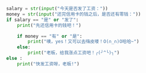 
<BlogInfo title="6.条件语句" author="白日梦想猿" pv=0 read_times=0 pre_cost_time=0分13秒 category="python基础" tag_list="['python基础']" create_time="2019.08.30 21:02:42" update_time="2019.08.30 21:02:42" />

```python
salary = str(input("今天是否发了工资："))
money = str(input("还完信用卡的钱之后，是否还有零钱："))
if salary == "是" or "发了":
    print("先还信用卡的钱吧！")

    if money == "有" or "是":
        print("噢，yes！又可以去嗨皮喽！O(∩_∩)O哈哈~")
    else:
        print("老板，给我涨点工资吧！╭(╯^╰)╮")
else :
    print("快发工资呀，老板!")
```
